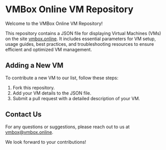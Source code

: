 # VMBox Online VM Repository
Welcome to the VMBox Online VM Repository!

This repository contains a JSON file for displaying Virtual Machines (VMs) on the site [vmbox.online](https://vmbox.online). It includes essential parameters for VM setup, usage guides, best practices, and troubleshooting resources to ensure efficient and optimized VM management.

## Adding a New VM
To contribute a new VM to our list, follow these steps:

1. Fork this repository.
2. Add your VM details to the JSON file.
3. Submit a pull request with a detailed description of your VM.

## Contact Us
For any questions or suggestions, please reach out to us at vmbox@vmbox.online.

We look forward to your contributions!

